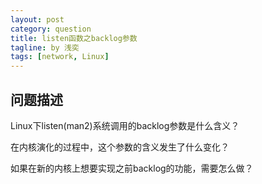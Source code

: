 ```yaml
---
layout: post
category: question
title: listen函数之backlog参数
tagline: by 浅奕
tags: [network, Linux]
---
```


## 问题描述

Linux下listen(man2)系统调用的backlog参数是什么含义？

在内核演化的过程中，这个参数的含义发生了什么变化？

如果在新的内核上想要实现之前backlog的功能，需要怎么做？
